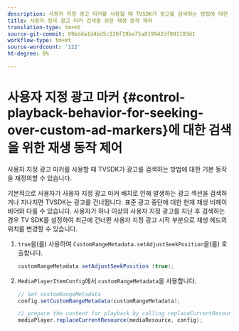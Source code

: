 ```yaml
---
description: 사용자 지정 광고 마커를 사용할 때 TVSDK가 광고를 검색하는 방법에 대한 기본 동작을 재정의할 수 있습니다.
title: 사용자 정의 광고 마커 검색을 위한 재생 동작 제어
translation-type: tm+mt
source-git-commit: 89bdda1d4bd5c126f19ba75a819942df901183d1
workflow-type: tm+mt
source-wordcount: '122'
ht-degree: 0%

---
```



# 사용자 지정 광고 마커 {#control-playback-behavior-for-seeking-over-custom-ad-markers}에 대한 검색을 위한 재생 동작 제어

사용자 지정 광고 마커를 사용할 때 TVSDK가 광고를 검색하는 방법에 대한 기본 동작을 재정의할 수 있습니다.

기본적으로 사용자가 사용자 지정 광고 마커 배치로 인해 발생하는 광고 섹션을 검색하거나 지나치면 TVSDK는 광고를 건너뜁니다. 표준 광고 중단에 대한 현재 재생 비헤이비어와 다를 수 있습니다. 사용자가 하나 이상의 사용자 지정 광고를 지난 후 검색하는 경우 TV SDK를 설정하여 최근에 건너뛴 사용자 지정 광고 시작 부분으로 재생 헤드의 위치를 변경할 수 있습니다.

1. `true`을(를) 사용하여 `CustomRangeMetadata.setAdjustSeekPosition`을(를) 호출합니다.

   ```java
   customRangeMetadata.setAdjustSeekPosition (true);
   ```

1. `MediaPlayerItemConfig`에서 `customRangeMetadata`을 사용합니다.

   ```java
   // Set customRangeMetadata 
   config.setCustomRangeMetadata(customRangeMetadata); 
   
   // prepare the content for playback by calling replaceCurrentResource 
   mediaPlayer.replaceCurrentResource(mediaResource, config); 
   ```
